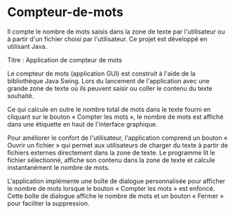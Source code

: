 # Compteur-de-mots
Il compte le nombre de mots saisis dans la zone de texte par l'utilisateur ou à partir d'un fichier choisi par l'utilisateur. Ce projet est développé en utilisant Java.


Titre : Application de compteur de mots

Le compteur de mots (application GUI) est construit à l'aide de la bibliothèque Java Swing. Lors du lancement de l'application avec une grande zone de texte où ils peuvent saisir ou coller le contenu du texte souhaité.

Ce qui calcule en outre le nombre total de mots dans le texte fourni en cliquant sur le bouton « Compter les mots », le nombre de mots est affiché dans une étiquette en haut de l'interface graphique.

Pour améliorer le confort de l'utilisateur, l'application comprend un bouton « Ouvrir un fichier » qui permet aux utilisateurs de charger du texte à partir de fichiers externes directement dans la zone de texte. Le programme lit le fichier sélectionné, affiche son contenu dans la zone de texte et calcule instantanément le nombre de mots.

L'application implémente une boîte de dialogue personnalisée pour afficher le nombre de mots lorsque le bouton « Compter les mots » est enfoncé. Cette boîte de dialogue affiche le nombre de mots et un bouton « Fermer » pour faciliter la suppression. 